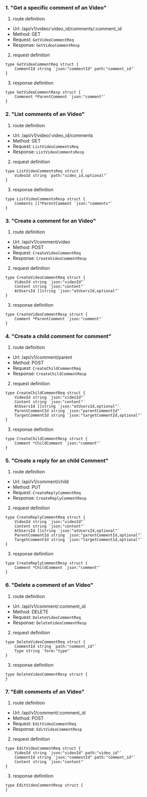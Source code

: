 ### 1. "Get a specific comment of an Video"

1. route definition

- Url: /api/v1/video/:video_id/comments/:comment_id
- Method: GET
- Request: `GetVideoCommentReq`
- Response: `GetVideoCommentResp`

2. request definition



```golang
type GetVideoCommentReq struct {
	CommentId string `json:"commentId" path:"comment_id"`
}
```


3. response definition



```golang
type GetVideoCommentResp struct {
	Commnent *ParentComment `json:"comment"`
}
```

### 2. "List comments of an Video"

1. route definition

- Url: /api/v1/video/:video_id/comments
- Method: GET
- Request: `ListVideoCommentsReq`
- Response: `ListVideoCommentsResp`

2. request definition



```golang
type ListVideoCommentsReq struct {
	VideoId string `path:"video_id,optional"`
}
```


3. response definition



```golang
type ListVideoCommentsResp struct {
	Comments []*ParentComment `json:"comments"`
}
```

### 3. "Create a comment for an Video"

1. route definition

- Url: /api/v1/comment/video
- Method: POST
- Request: `CreateVideoCommentReq`
- Response: `CreateVideoCommentResp`

2. request definition



```golang
type CreateVideoCommentReq struct {
	VideoId string `json:"videoId"`
	Content string `json:"content"`
	AtUsersId []string `json:"atUsersId,optional"`
}
```


3. response definition



```golang
type CreateVideoCommentResp struct {
	Comment *ParentComment `json:"comment"`
}
```

### 4. "Create a child comment for comment"

1. route definition

- Url: /api/v1/comment/parent
- Method: POST
- Request: `CreateChildCommentReq`
- Response: `CreateChildCommentResp`

2. request definition



```golang
type CreateChildCommentReq struct {
	VideoId string `json:"videoId"`
	Content string `json:"content"`
	AtUsersId []string `json:"atUsersId,optional"`
	ParentCommentId string `json:"parentCommentId"`
	TargetCommentId string `json:"targetCommentId,optional"`
}
```


3. response definition



```golang
type CreateChildCommentResp struct {
	Comment *ChildComment `json:"comment"`
}
```

### 5. "Create a reply for an child Comment"

1. route definition

- Url: /api/v1/comment/child
- Method: PUT
- Request: `CreateReplyCommentReq`
- Response: `CreateReplyCommentResp`

2. request definition



```golang
type CreateReplyCommentReq struct {
	VideoId string `json:"videoId"`
	Content string `json:"content"`
	AtUsersId []string `json:"atUsersId,optional"`
	ParentCommentId string `json:"parentCommentId,optional"`
	TargetCommentId string `json:"targetCommentId,optional"`
}
```


3. response definition



```golang
type CreateReplyCommentResp struct {
	Comment *ChildComment `json:"comment"`
}
```

### 6. "Delete a comment of an Video"

1. route definition

- Url: /api/v1/comment/:comment_id
- Method: DELETE
- Request: `DeleteVideoCommentReq`
- Response: `DeleteVideoCommentResp`

2. request definition



```golang
type DeleteVideoCommentReq struct {
	CommentId string `path:"comment_id"`
	Type string `form:"type"`
}
```


3. response definition



```golang
type DeleteVideoCommentResp struct {
}
```

### 7. "Edit comments of an Video"

1. route definition

- Url: /api/v1/comment/:comment_id
- Method: POST
- Request: `EditVideoCommentReq`
- Response: `EditVideoCommentResp`

2. request definition



```golang
type EditVideoCommentReq struct {
	VideoId string `json:"videoId" path:"video_id"`
	CommentId string `json:"commentId" path:"comment_id"`
	Content string `json:"content"`
}
```


3. response definition



```golang
type EditVideoCommentResp struct {
}
```

